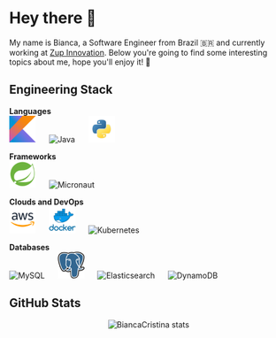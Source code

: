 # Hey there 🤟
My name is Bianca, a Software Engineer from Brazil 🇧🇷 and currently working at [Zup Innovation](https://www.zup.com.br). Below you're going to find some interesting topics about me, hope you'll enjoy it! 🥰

## Engineering Stack
**Languages**
<br/>
<img height="48" src="https://raw.githubusercontent.com/github/explore/80688e429a7d4ef2fca1e82350fe8e3517d3494d/topics/kotlin/kotlin.png" alt="Kotlin" />&nbsp;&nbsp;&nbsp;&nbsp;&nbsp;
<img height="48" src="https://1000logos.net/wp-content/uploads/2020/09/Java-Logo.png" alt="Java" />&nbsp;&nbsp;&nbsp;&nbsp;&nbsp;
<img height="48" src="https://raw.githubusercontent.com/github/explore/80688e429a7d4ef2fca1e82350fe8e3517d3494d/topics/python/python.png" alt="Python" />&nbsp;&nbsp;&nbsp;&nbsp;&nbsp;

**Frameworks**
<br/>
<img height="48" src="https://raw.githubusercontent.com/github/explore/80688e429a7d4ef2fca1e82350fe8e3517d3494d/topics/spring-boot/spring-boot.png" alt="Spring Boot" />&nbsp;&nbsp;&nbsp;&nbsp;&nbsp;
<img height="48" src="https://www.opencodez.com/wp-content/uploads/2019/08/Micronaut.png" alt="Micronaut" />&nbsp;&nbsp;&nbsp;&nbsp;&nbsp;

**Clouds and DevOps**
<br/>
<img height="48" src="https://raw.githubusercontent.com/github/explore/80688e429a7d4ef2fca1e82350fe8e3517d3494d/topics/aws/aws.png" alt="AWS" />&nbsp;&nbsp;&nbsp;&nbsp;&nbsp;
<img height="48" src="https://raw.githubusercontent.com/github/explore/80688e429a7d4ef2fca1e82350fe8e3517d3494d/topics/docker/docker.png" alt="Docker" />&nbsp;&nbsp;&nbsp;&nbsp;&nbsp;
<img height="48" src="https://butecotecnologico.com.br/kubernetes-explicado/k8s-logo.png" alt="Kubernetes" />&nbsp;&nbsp;&nbsp;&nbsp;&nbsp;

**Databases**
<br/>
<img height="48" src="https://download.logo.wine/logo/MySQL/MySQL-Logo.wine.png" alt="MySQL" />&nbsp;&nbsp;&nbsp;&nbsp;&nbsp;
<img height="48" src="https://raw.githubusercontent.com/github/explore/80688e429a7d4ef2fca1e82350fe8e3517d3494d/topics/postgresql/postgresql.png" alt="PostgreSQL" />&nbsp;&nbsp;&nbsp;&nbsp;&nbsp;
<img height="48" src="https://www.singularnetworks.com.br/_global/img/gr/elastic-logo.png" alt="Elasticsearch" />&nbsp;&nbsp;&nbsp;&nbsp;&nbsp;
<img height="48" src="https://cache-site.s3.amazonaws.com/wp-content/uploads/2020/08/21150611/DybamoDB-logo.png" alt="DynamoDB" />&nbsp;&nbsp;&nbsp;&nbsp;&nbsp;

## GitHub Stats
<p align="center">
  <img src="https://github-readme-stats.vercel.app/api?username=BiancaCristina&show_icons=true&theme=prussian" alt="BiancaCristina stats" />
</p>
